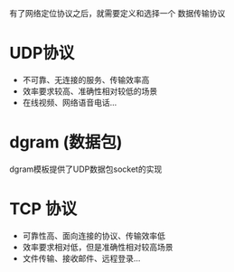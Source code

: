有了网络定位协议之后，就需要定义和选择一个 数据传输协议

# UDP协议
 - 不可靠、无连接的服务、传输效率高
 - 效率要求较高、准确性相对较低的场景
 - 在线视频、网络语音电话...

# dgram (数据包)
  dgram模板提供了UDP数据包socket的实现

# TCP 协议
 - 可靠性高、面向连接的协议、传输效率低
 - 效率要求相对低，但是准确性相对较高场景
 - 文件传输、接收邮件、远程登录...


